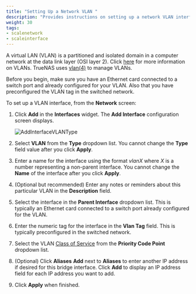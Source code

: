 ```yaml
---
title: "Setting Up a Network VLAN "
description: "Provides instructions on setting up a network VLAN interface."
weight: 30
tags:
- scalenetwork
- scaleinterface
---
```


A virtual LAN (VLAN) is a partitioned and isolated domain in a computer network at the data link layer (OSI layer 2). Click [here](https://www.ieee802.org/1/pages/802.1Q-2014.html) for more information on VLANs.
TrueNAS uses [vlan(4)](https://man.cx/vlan(4)) to manage VLANs.

Before you begin, make sure you have an Ethernet card connected to a switch port and already configured for your VLAN.
Also that you have preconfigured the VLAN tag in the switched network.

To set up a VLAN interface, from the **Network** screen:

1. Click **Add** in the **Interfaces** widget. The **Add Interface** configuration screen displays.
   
   ![AddInterfaceVLANType](/images/SCALE/Network/AddInterfaceVLANType.png "Add VLAN Interface Settings")

2. Select **VLAN** from the **Type** dropdown list. You cannot change the **Type** field value after you click **Apply**.

3. Enter a name for the interface using the format *vlanX* where *X* is a number representing a non-parent interface.
   You cannot change the **Name** of the interface after you click **Apply**.

3. (Optional but recommended) Enter any notes or reminders about this particular VLAN in the **Description** field.

4. Select the interface in the **Parent Interface** dropdown list. This is typically an Ethernet card connected to a switch port already configured for the VLAN.

5. Enter the numeric tag for the interface in the **Vlan Tag** field. This is typically preconfigured in the switched network.

6. Select the VLAN [Class of Service](https://tools.ietf.org/html/rfc4761#section-4.2.7)  from the **Priority Code Point** dropdown list.

7. (Optional) Click **Aliases** **Add** next to **Aliases** to enter another IP address if desired for this bridge interface. Click **Add** to display an IP address field for each IP address you want to add.

8. Click **Apply** when finished.
